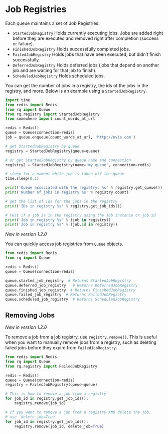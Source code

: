 # Job Registries

Each queue maintains a set of Job Registries:

- `StartedJobRegistry` Holds currently executing jobs. Jobs are added
  right before they are executed and removed right after completion
  (success or failure).
- `FinishedJobRegistry` Holds successfully completed jobs.
- `FailedJobRegistry` Holds jobs that have been executed, but didn’t
  finish successfully.
- `DeferredJobRegistry` Holds deferred jobs (jobs that depend on
  another job and are waiting for that job to finish).
- `ScheduledJobRegistry` Holds scheduled jobs.

You can get the number of jobs in a registry, the ids of the jobs in the
registry, and more. Below is an example using a `StartedJobRegistry`.

```python
import time
from redis import Redis
from rq import Queue
from rq.registry import StartedJobRegistry
from somewhere import count_words_at_url

redis = Redis()
queue = Queue(connection=redis)
job = queue.enqueue(count_words_at_url, 'http://nvie.com')

# get StartedJobRegistry by queue
registry = StartedJobRegistry(queue=queue)

# or get StartedJobRegistry by queue name and connection
registry2 = StartedJobRegistry(name='my_queue', connection=redis)

# sleep for a moment while job is taken off the queue
time.sleep(0.1)

print('Queue associated with the registry: %s' % registry.get_queue())
print('Number of jobs in registry %s' % registry.count)

# get the list of ids for the jobs in the registry
print('IDs in registry %s' % registry.get_job_ids())

# test if a job is in the registry using the job instance or job id
print('Job in registry %s' % (job in registry))
print('Job in registry %s' % (job.id in registry))
```

*New in version 1.2.0*

You can quickly access job registries from `Queue` objects.

```python
from redis import Redis
from rq import Queue

redis = Redis()
queue = Queue(connection=redis)

queue.started_job_registry  # Returns StartedJobRegistry
queue.deferred_job_registry   # Returns DeferredJobRegistry
queue.finished_job_registry  # Returns FinishedJobRegistry
queue.failed_job_registry  # Returns FailedJobRegistry
queue.scheduled_job_registry  # Returns ScheduledJobRegistry
```

## Removing Jobs

*New in version 1.2.0*

To remove a job from a job registry, use `registry.remove()`. This is
useful when you want to manually remove jobs from a registry, such as
deleting failed jobs before they expire from `FailedJobRegistry`.

```python
from redis import Redis
from rq import Queue
from rq.registry import FailedJobRegistry

redis = Redis()
queue = Queue(connection=redis)
registry = FailedJobRegistry(queue=queue)

# This is how to remove a job from a registry
for job_id in registry.get_job_ids():
    registry.remove(job_id)

# If you want to remove a job from a registry AND delete the job,
# use `delete_job=True`
for job_id in registry.get_job_ids():
    registry.remove(job_id, delete_job=True)
```
